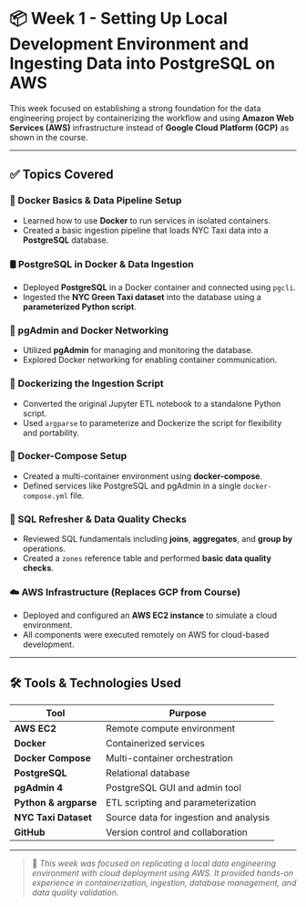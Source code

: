 # 📦 Week 1 - Setting Up Local Development Environment and Ingesting Data into PostgreSQL on AWS

This week focused on establishing a strong foundation for the data engineering project by containerizing the workflow and using **Amazon Web Services (AWS)** infrastructure instead of **Google Cloud Platform (GCP)** as shown in the course.

---

## ✅ Topics Covered

### 🐳 Docker Basics & Data Pipeline Setup
- Learned how to use **Docker** to run services in isolated containers.
- Created a basic ingestion pipeline that loads NYC Taxi data into a **PostgreSQL** database.

### 🛢️ PostgreSQL in Docker & Data Ingestion
- Deployed **PostgreSQL** in a Docker container and connected using `pgcli`.
- Ingested the **NYC Green Taxi dataset** into the database using a **parameterized Python script**.

### 🧭 pgAdmin and Docker Networking
- Utilized **pgAdmin** for managing and monitoring the database.
- Explored Docker networking for enabling container communication.

### 🔧 Dockerizing the Ingestion Script
- Converted the original Jupyter ETL notebook to a standalone Python script.
- Used `argparse` to parameterize and Dockerize the script for flexibility and portability.

### 🧱 Docker-Compose Setup
- Created a multi-container environment using **docker-compose**.
- Defined services like PostgreSQL and pgAdmin in a single `docker-compose.yml` file.

### 🧮 SQL Refresher & Data Quality Checks
- Reviewed SQL fundamentals including **joins**, **aggregates**, and **group by** operations.
- Created a `zones` reference table and performed **basic data quality checks**.

### ☁️ AWS Infrastructure (Replaces GCP from Course)
- Deployed and configured an **AWS EC2 instance** to simulate a cloud environment.
- All components were executed remotely on AWS for cloud-based development.

---

## 🛠️ Tools & Technologies Used

| Tool            | Purpose                                      |
|-----------------|----------------------------------------------|
| **AWS EC2**     | Remote compute environment                   |
| **Docker**      | Containerized services                       |
| **Docker Compose** | Multi-container orchestration              |
| **PostgreSQL**  | Relational database                          |
| **pgAdmin 4**   | PostgreSQL GUI and admin tool                |
| **Python & argparse** | ETL scripting and parameterization     |
| **NYC Taxi Dataset** | Source data for ingestion and analysis |
| **GitHub**      | Version control and collaboration            |

---

> 📝 *This week was focused on replicating a local data engineering environment with cloud deployment using AWS. It provided hands-on experience in containerization, ingestion, database management, and data quality validation.*

